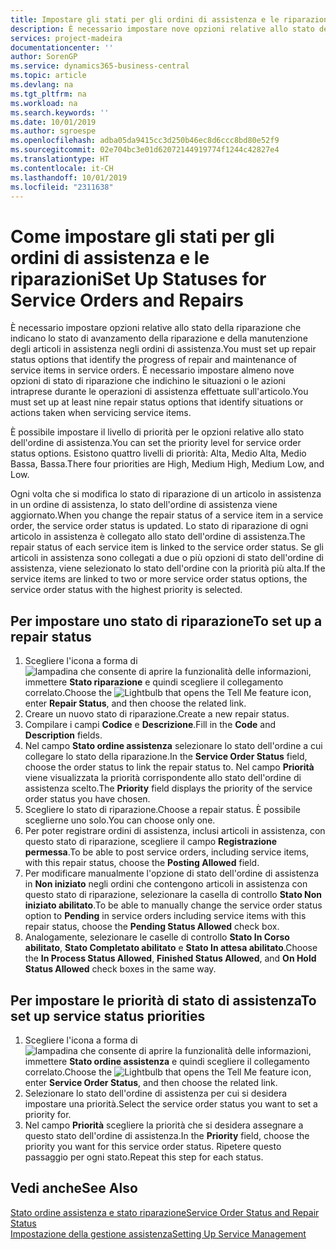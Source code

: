 ```yaml
---
title: Impostare gli stati per gli ordini di assistenza e le riparazioni | Documenti Microsoft
description: È necessario impostare nove opzioni relative allo stato della riparazione che indicano lo stato di avanzamento della riparazione e della manutenzione degli articoli in assistenza negli ordini di assistenza.
services: project-madeira
documentationcenter: ''
author: SorenGP
ms.service: dynamics365-business-central
ms.topic: article
ms.devlang: na
ms.tgt_pltfrm: na
ms.workload: na
ms.search.keywords: ''
ms.date: 10/01/2019
ms.author: sgroespe
ms.openlocfilehash: adba05da9415cc3d250b46ec8d6ccc8bd80e52f9
ms.sourcegitcommit: 02e704bc3e01d62072144919774f1244c42827e4
ms.translationtype: HT
ms.contentlocale: it-CH
ms.lasthandoff: 10/01/2019
ms.locfileid: "2311638"
---
```

# <a name="set-up-statuses-for-service-orders-and-repairs"></a><span data-ttu-id="ce4c4-103">Come impostare gli stati per gli ordini di assistenza e le riparazioni</span><span class="sxs-lookup"><span data-stu-id="ce4c4-103">Set Up Statuses for Service Orders and Repairs</span></span>
<span data-ttu-id="ce4c4-104">È necessario impostare opzioni relative allo stato della riparazione che indicano lo stato di avanzamento della riparazione e della manutenzione degli articoli in assistenza negli ordini di assistenza.</span><span class="sxs-lookup"><span data-stu-id="ce4c4-104">You must set up repair status options that identify the progress of repair and maintenance of service items in service orders.</span></span> <span data-ttu-id="ce4c4-105">È necessario impostare almeno nove opzioni di stato di riparazione che indichino le situazioni o le azioni intraprese durante le operazioni di assistenza effettuate sull'articolo.</span><span class="sxs-lookup"><span data-stu-id="ce4c4-105">You must set up at least nine repair status options that identify situations or actions taken when servicing service items.</span></span>  

<span data-ttu-id="ce4c4-106">È possibile impostare il livello di priorità per le opzioni relative allo stato dell'ordine di assistenza.</span><span class="sxs-lookup"><span data-stu-id="ce4c4-106">You can set the priority level for service order status options.</span></span> <span data-ttu-id="ce4c4-107">Esistono quattro livelli di priorità: Alta, Medio Alta, Medio Bassa, Bassa.</span><span class="sxs-lookup"><span data-stu-id="ce4c4-107">There four priorities are High, Medium High, Medium Low, and Low.</span></span>  

<span data-ttu-id="ce4c4-108">Ogni volta che si modifica lo stato di riparazione di un articolo in assistenza in un ordine di assistenza, lo stato dell'ordine di assistenza viene aggiornato.</span><span class="sxs-lookup"><span data-stu-id="ce4c4-108">When you change the repair status of a service item in a service order, the service order status is updated.</span></span> <span data-ttu-id="ce4c4-109">Lo stato di riparazione di ogni articolo in assistenza è collegato allo stato dell'ordine di assistenza.</span><span class="sxs-lookup"><span data-stu-id="ce4c4-109">The repair status of each service item is linked to the service order status.</span></span> <span data-ttu-id="ce4c4-110">Se gli articoli in assistenza sono collegati a due o più opzioni di stato dell'ordine di assistenza, viene selezionato lo stato dell'ordine con la priorità più alta.</span><span class="sxs-lookup"><span data-stu-id="ce4c4-110">If the service items are linked to two or more service order status options, the service order status with the highest priority is selected.</span></span>  

## <a name="to-set-up-a-repair-status"></a><span data-ttu-id="ce4c4-111">Per impostare uno stato di riparazione</span><span class="sxs-lookup"><span data-stu-id="ce4c4-111">To set up a repair status</span></span>  
1. <span data-ttu-id="ce4c4-112">Scegliere l'icona a forma di ![lampadina che consente di aprire la funzionalità delle informazioni](media/ui-search/search_small.png "Informazioni sull'operazione che si desidera eseguire"), immettere **Stato riparazione** e quindi scegliere il collegamento correlato.</span><span class="sxs-lookup"><span data-stu-id="ce4c4-112">Choose the ![Lightbulb that opens the Tell Me feature](media/ui-search/search_small.png "Tell me what you want to do") icon, enter **Repair Status**, and then choose the related link.</span></span>
2. <span data-ttu-id="ce4c4-113">Creare un nuovo stato di riparazione.</span><span class="sxs-lookup"><span data-stu-id="ce4c4-113">Create a new repair status.</span></span>  
3. <span data-ttu-id="ce4c4-114">Compilare i campi **Codice** e **Descrizione**.</span><span class="sxs-lookup"><span data-stu-id="ce4c4-114">Fill in the **Code** and **Description** fields.</span></span>  
4. <span data-ttu-id="ce4c4-115">Nel campo **Stato ordine assistenza** selezionare lo stato dell'ordine a cui collegare lo stato della riparazione.</span><span class="sxs-lookup"><span data-stu-id="ce4c4-115">In the **Service Order Status** field, choose the order status to link the repair status to.</span></span> <span data-ttu-id="ce4c4-116">Nel campo **Priorità** viene visualizzata la priorità corrispondente allo stato dell'ordine di assistenza scelto.</span><span class="sxs-lookup"><span data-stu-id="ce4c4-116">The **Priority** field displays the priority of the service order status you have chosen.</span></span>  
5. <span data-ttu-id="ce4c4-117">Scegliere lo stato di riparazione.</span><span class="sxs-lookup"><span data-stu-id="ce4c4-117">Choose a repair status.</span></span> <span data-ttu-id="ce4c4-118">È possibile sceglierne uno solo.</span><span class="sxs-lookup"><span data-stu-id="ce4c4-118">You can choose only one.</span></span>  
6. <span data-ttu-id="ce4c4-119">Per poter registrare ordini di assistenza, inclusi articoli in assistenza, con questo stato di riparazione, scegliere il campo **Registrazione permessa**.</span><span class="sxs-lookup"><span data-stu-id="ce4c4-119">To be able to post service orders, including service items, with this repair status, choose the **Posting Allowed** field.</span></span>  
7. <span data-ttu-id="ce4c4-120">Per modificare manualmente l'opzione di stato dell'ordine di assistenza in **Non iniziato** negli ordini che contengono articoli in assistenza con questo stato di riparazione, selezionare la casella di controllo **Stato Non iniziato abilitato**.</span><span class="sxs-lookup"><span data-stu-id="ce4c4-120">To be able to manually change the service order status option to **Pending** in service orders including service items with this repair status, choose the **Pending Status Allowed** check box.</span></span>  
8. <span data-ttu-id="ce4c4-121">Analogamente, selezionare le caselle di controllo **Stato In Corso abilitato**, **Stato Completato abilitato** e **Stato In attesa abilitato**.</span><span class="sxs-lookup"><span data-stu-id="ce4c4-121">Choose the **In Process Status Allowed**, **Finished Status Allowed**, and **On Hold Status Allowed** check boxes in the same way.</span></span>
  
## <a name="to-set-up-service-status-priorities"></a><span data-ttu-id="ce4c4-122">Per impostare le priorità di stato di assistenza</span><span class="sxs-lookup"><span data-stu-id="ce4c4-122">To set up service status priorities</span></span>  
1. <span data-ttu-id="ce4c4-123">Scegliere l'icona a forma di ![lampadina che consente di aprire la funzionalità delle informazioni](media/ui-search/search_small.png "Informazioni sull'operazione che si desidera eseguire"), immettere **Stato ordine assistenza** e quindi scegliere il collegamento correlato.</span><span class="sxs-lookup"><span data-stu-id="ce4c4-123">Choose the ![Lightbulb that opens the Tell Me feature](media/ui-search/search_small.png "Tell me what you want to do") icon, enter **Service Order Status**, and then choose the related link.</span></span>  
2. <span data-ttu-id="ce4c4-124">Selezionare lo stato dell'ordine di assistenza per cui si desidera impostare una priorità.</span><span class="sxs-lookup"><span data-stu-id="ce4c4-124">Select the service order status you want to set a priority for.</span></span>  
3. <span data-ttu-id="ce4c4-125">Nel campo **Priorità** scegliere la priorità che si desidera assegnare a questo stato dell'ordine di assistenza.</span><span class="sxs-lookup"><span data-stu-id="ce4c4-125">In the **Priority** field, choose the priority you want for this service order status.</span></span> <span data-ttu-id="ce4c4-126">Ripetere questo passaggio per ogni stato.</span><span class="sxs-lookup"><span data-stu-id="ce4c4-126">Repeat this step for each status.</span></span>  

## <a name="see-also"></a><span data-ttu-id="ce4c4-127">Vedi anche</span><span class="sxs-lookup"><span data-stu-id="ce4c4-127">See Also</span></span>  
[<span data-ttu-id="ce4c4-128">Stato ordine assistenza e stato riparazione</span><span class="sxs-lookup"><span data-stu-id="ce4c4-128">Service Order Status and Repair Status</span></span>](service-service-order-status-and-repair-status.md)  
[<span data-ttu-id="ce4c4-129">Impostazione della gestione assistenza</span><span class="sxs-lookup"><span data-stu-id="ce4c4-129">Setting Up Service Management</span></span>](service-setup-service.md)  
